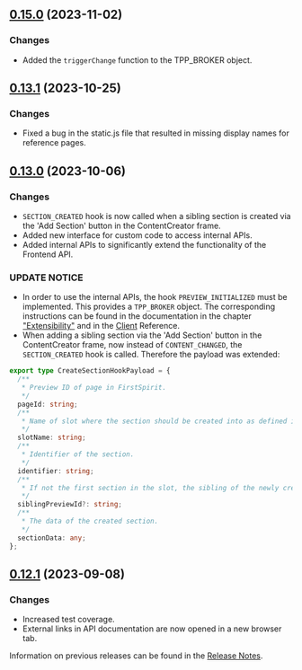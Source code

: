 ## [0.15.0](https://github.com/e-Spirit/fcecom-frontend-api-client/compare/v0.13.1...v0.15.0) (2023-11-02)

### Changes

* Added the `triggerChange` function to the TPP_BROKER object.

## [0.13.1](https://github.com/e-Spirit/fcecom-frontend-api-client/compare/v0.13.0...v0.13.1) (2023-10-25)

### Changes
* Fixed a bug in the static.js file that resulted in missing display names for reference pages.

## [0.13.0](https://github.com/e-Spirit/fcecom-frontend-api-client/compare/v0.12.1...v0.13.0) (2023-10-06)

### Changes
* `SECTION_CREATED` hook is now called when a sibling section is created via the 'Add Section' button in the ContentCreator frame.
* Added new interface for custom code to access internal APIs.
* Added internal APIs to significantly extend the functionality of the Frontend API.

### UPDATE NOTICE
* In order to use the internal APIs, the hook `PREVIEW_INITIALIZED` must be implemented. This provides a `TPP_BROKER` object. The corresponding instructions can be found in the documentation in the chapter ["Extensibility"](https://docs.e-spirit.com/ecom/fsconnect-com-api/fsconnect-com-frontend-api/latest/showcase/) and in the [Client](https://docs.e-spirit.com/ecom/fsconnect-com-api/fsconnect-com-frontend-api/0.13.0/typedoc-with-title/client/) Reference.
* When adding a sibling section via the 'Add Section' button in the ContentCreator frame, now instead of `CONTENT_CHANGED`, the `SECTION_CREATED` hook is called. Therefore the payload was extended:

```ts
export type CreateSectionHookPayload = {
  /**
   * Preview ID of page in FirstSpirit.
   */
  pageId: string;
  /**
   * Name of slot where the section should be created into as defined in the FirstSpirit template.
   */
  slotName: string;
  /**
   * Identifier of the section.
   */
  identifier: string;
  /**
   * If not the first section in the slot, the sibling of the newly created section.
   */
  siblingPreviewId?: string;
  /**
   * The data of the created section.
   */
  sectionData: any;
};
```

## [0.12.1](https://github.com/e-Spirit/fcecom-frontend-api-client/compare/v0.12.0...v0.12.1) (2023-09-08)

### Changes
* Increased test coverage.
* External links in API documentation are now opened in a new browser tab.


Information on previous releases can be found in the [Release Notes](https://docs.e-spirit.com/ecom/fsconnect-com/FirstSpirit_Connect_for_Commerce_Releasenotes_EN.html).
